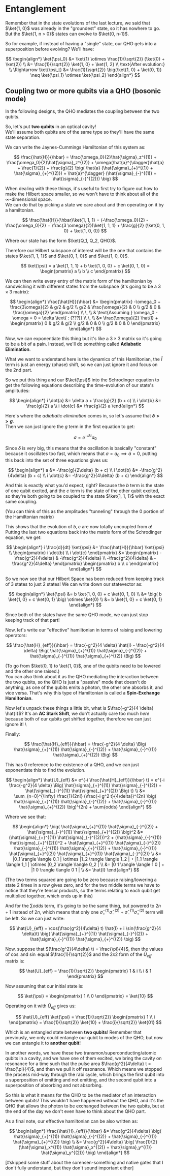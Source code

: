 # Entanglement

Remember that in the state evolutions of the last lecture, we said that $\ket{1, 0}$ was already in the "groundest" state, so it has nowhere to go. But the $\ket{1, n > 0}$ states can evolve to $\ket{0, n-1}$.

So for example, if instead of having a "single" state, our QHO gets into a superposition before evolving? We'll have:

$$
\begin{align*}
\ket{\psi_0} &= \ket{1} \otimes \frac{1}{\sqrt{2}} (\ket{0} + \ket{2}) \\
&= \frac{1}{\sqrt{2}} \ket{1, 0} + \ket{1, 2} \\
\text{After evolution:} \\
\Rightarrow  \ket{\psi_t} &= \frac{1}{\sqrt{2}} \big(\ket{1, 0} + \ket{0, 1}) \neq \ket{\psi_1} \otimes \ket{\psi_2}
\end{align*}
$$

## Coupling two or more qubits via a QHO (bosonic mode)

In the following designs, the QHO mediates the coupling between the two qubits.

So, let's put **two qubits** in an optical cavity! \
We'll assume both qubits are of the same type so they'll have the same state separation.

We can write the Jaynes-Cummings Hamiltonian of this system as:

$$
\frac{\hat{H}}{\hbar} = \frac{\omega_0}{2}\hat{\sigma}_z^{(1)} + \frac{\omega_0}{2}\hat{\sigma}_z^{(2)} + \omega(\hat{a}^{\dagger}\hat{a} + \frac{1}{2}) + \frac{g}{2} \big( \hat{a} (\hat{\sigma}_{+}^{(1)} + \hat{\sigma}_{+}^{(2)}) + \hat{a}^{\dagger} (\hat{\sigma}_{-}^{(1)} + \hat{\sigma}_{-}^{(2)}) \big)
$$

When dealing with these things, it's useful to first try to figure out how to make the Hilbert space smaller, so we won't have to think about all of the $\infty$-dimensional space. \
We can do that by picking a state we care about and then operating on it by a hamiltonian.

$$
\frac{\hat{H}}{\hbar}\ket{1, 1, 1} = (-\frac{\omega_0}{2} - \frac{\omega_0}{2} + \frac{3 \omega}{2})\ket{1, 1, 1} + \frac{g}{2} (\ket{0, 1, 0} + \ket{1, 0, 0})
$$

Where our state has the form $\ket{Q_1, Q_2, QHO}$.

Therefore our Hilbert subspace of interest will be the one that contains the states $\ket{1, 1, 1}$ and $\ket{0, 1, 0}$ and $\ket{1, 0, 0}$.

$$
\ket{\psi} = a \ket{1, 1, 1} + b \ket{1, 0, 0} + c \ket{0, 1, 0} = \begin{pmatrix} a \\ b \\ c \end{pmatrix}
$$

We can then write every entry of the matrix form of the hamiltonian by sandwiching it with different states from the subspace (it's going to be a $3 \times 3$ matrix):

$$
\begin{align*}
\frac{\hat{H}}{\hbar} &= \begin{pmatrix}
-\omega_0 + \frac{3\omega}{2} & g/2 & g/2 \\
g/2 & \frac{\omega}{2} & 0 \\
g/2 & 0 & \frac{\omega}{2}
\end{pmatrix} \\
\, \\
& \text{Assuming } \omega_0 - \omega = 0 = \delta \text{ : (???)} \\
\, \\
&= \frac{\omega}{2} \hat{I} + \begin{pmatrix}
0 & g/2 & g/2 \\
g/2 & 0 & 0 \\
g/2 & 0 & 0
\end{pmatrix}
\end{align*}
$$

Now, we can exponentiate this thing but it's like a $3 \times 3$ matrix so it's going to be a bit of a pain. Instead, we'll do something called **Adiabatic Elimination**.

What we want to understand here is the dynamics of this Hamiltonian, the $\hat{I}$ term is just an energy (phase) shift, so we can just ignore it and focus on the $2$nd part.

So we put this thing and our $\ket{\psi}$ into the Schrodinger equation to get the following equations describing the time-evolution of our state's amplitudes:

$$
\begin{align*}
i \dot{a} &= \delta a + \frac{g}{2} (b + c) \\
i \dot{b} &= \frac{g}{2} a \\
i \dot{c} &= \frac{g}{2} a
\end{align*}
$$

Here's where the _adiabatic elimination_ comes in, so let's assume that  **$\delta >> g$**. \
Then we can just ignore the $g$ term in the first equation to get:

$$
a = e^{-i \delta t} a_0
$$

Since $\delta$ is very big, this means that the oscillation is basically "constant" because it oscillates too fast, which means that $a = a_0 \implies \dot{a} = 0$, putting this back into the set of three equations gives us:

$$
\begin{align*}
a &= -\frac{g}{2\delta} (b + c) \\
i \dot{b} &= -\frac{g^2}{4\delta} (b + c) \\
i \dot{c} &= -\frac{g^2}{4\delta} (b + c)
\end{align*}
$$

And this is exactly what you'd expect, right? Because the $b$ term is the state of one qubit excited, and the $c$ term is the state of the other qubit excited, so they're both going to be coupled to the state $\ket{1, 1, 1}$ with the exact same coupling.

(You can think of this as the amplitudes "tunneling" through the $0$ portion of the Hamiltonian matrix)

This shows that the evolution of $b, c$ are now totally uncoupled from $a$! \
Putting the last two equations back into the matrix form of the Schrodinger equation, we get:

$$
\begin{align*}
i \frac{d}{dt} \ket{\psi} &= \frac{\hat{H}}{\hbar} \ket{\psi} \\
\begin{pmatrix}
i \dot{b} \\
i \dot{c}
\end{pmatrix} &= \begin{pmatrix}
-\frac{g^2}{4\delta} & -\frac{g^2}{4\delta} \\
-\frac{g^2}{4\delta} & -\frac{g^2}{4\delta}
\end{pmatrix} \begin{pmatrix}
b \\
c
\end{pmatrix}
\end{align*}
$$

So we now see that our Hilbert Space has been reduced from keeping track of $3$ states to just $2$ states! We can write down our statevector as:

$$
\begin{align*}
\ket{\psi} &= b \ket{1, 0, 0} + c \ket{0, 1, 0} \\
&= \big( b \ket{1, 0} + c \ket{0, 1} \big) \otimes \ket{0} \\
&= b \ket{1, 0} + c \ket{0, 1}
\end{align*}
$$

Since both of the states have the same QHO mode, we can just stop keeping track of that part!

Now, let's write our "effective" hamiltonian in terms of raising and lowering operators:

$$
\frac{\hat{H}_{eff}}{\hbar} = \frac{-g^2}{4 \delta} \hat{I} - \frac{-g^2}{4 \delta} \Big( \hat{\sigma}_{+}^{(1)} \hat{\sigma}_{-}^{(2)} + \hat{\sigma}_{-}^{(1)} \hat{\sigma}_{+}^{(2)} \Big)
$$

(To go from $\ket{0, 1} to \ket{1, 0}$, one of the qubits need to be lowered and the other one raised.) \
You can also think about it as the QHO mediating the interaction between the two qubits, so the QHO is just a "passive" mode that doesn't do anything, as one of the qubits emits a photon, the other one absorbs it, and vice versa. That's why this type of Hamiltonian is called a **Spin-Exchange Hamiltonian**.

Now let's unpack these things a little bit, what is $\frac{-g^2}{4 \delta} \hat{I}$? It's an **AC Stark Shift**, we don't actually care too much _here_ because both of our qubits get shifted together, therefore we can just ignore it! \

Finally:

$$
\frac{\hat{H}_{eff}}{\hbar} = \frac{-g^2}{4 \delta} \Big( \hat{\sigma}_{+}^{(1)} \hat{\sigma}_{-}^{(2)} + \hat{\sigma}_{-}^{(1)} \hat{\sigma}_{+}^{(2)} \Big)
$$

This has $0$ reference to the existence of a QHO, and we can just exponentiate this to find the evolution. 

$$
\begin{align*}
\hat{U}_{eff} &= e^{-i \frac{\hat{H}_{eff}}{\hbar} t} = e^{-i \frac{-g^2}{4 \delta} \Big( \hat{\sigma}_{+}^{(1)} \hat{\sigma}_{-}^{(2)} + \hat{\sigma}_{-}^{(1)} \hat{\sigma}_{+}^{(2)} \Big) t} \\
&= \sum_{n=0}^{\infty} \frac{1}{2n!} (\frac{-i g^2 t}{4\delta})^{2n} \big( \hat{\sigma}_{+}^{(1)} \hat{\sigma}_{-}^{(2)} + \hat{\sigma}_{-}^{(1)} \hat{\sigma}_{+}^{(2)} \big)^{2n} + \sum{odds}
\end{align*}
$$

Where we see that:

$$
\begin{align*}
\big( \hat{\sigma}_{+}^{(1)} \hat{\sigma}_{-}^{(2)} + \hat{\sigma}_{-}^{(1)} \hat{\sigma}_{+}^{(2)} \big)^2 &= (\hat{\sigma}_{+}^{(1)} \hat{\sigma}_{-}^{(2)})^2 + (\hat{\sigma}_{-}^{(1)} \hat{\sigma}_{+}^{(2)})^2 + \hat{\sigma}_{+}^{(1)} \hat{\sigma}_{-}^{(2)} \hat{\sigma}_{-}^{(1)} \hat{\sigma}_{+}^{(2)} + \hat{\sigma}_{-}^{(1)} \hat{\sigma}_{+}^{(2)} \hat{\sigma}_{+}^{(1)} \hat{\sigma}_{-}^{(2)} \\
&= |0_1 \rangle \langle 0_1 | \otimes |1_2 \rangle \langle 1_2 | + |1_1 \rangle \langle 1_1 | \otimes |0_2 \rangle \langle 0_2 | \\
&= |0 1 \rangle \langle 1 0 | + |1 0 \rangle \langle 0 1 | \\
&= \hat{I}
\end{align*}
$$

(The two terms squared are going to be zero because raising/lowering a state 2 times in a row gives zero, and for the two middle terms we have to notice that they're tensor products, so the terms relating to each qubit get multiplied together, which ends up in this)

And for the $\sum{odds}$ term, it's going to be the same thing, but powered to $2n+1$ instead of $2n$, which means that only one $\hat{\sigma}_{+}^{(1)} \hat{\sigma}_{-}^{(2)} + \hat{\sigma}_{-}^{(1)} \hat{\sigma}_{+}^{(2)}$ term will be left. So we can just write:

$$
\hat{U}_{eff} = \cos(\frac{g^2}{4\delta} t) \hat{I} + i \sin(\frac{g^2}{4 \delta}t) \big( \hat{\sigma}_{+}^{(1)} \hat{\sigma}_{-}^{(2)} + \hat{\sigma}_{-}^{(1)} \hat{\sigma}_{+}^{(2)} \big)
$$

Now, suppose that $(\frac{g^2}{4\delta} t) = \frac{\pi}{4}$, then the values of $\cos$ and $\sin$ equal $\frac{1}{\sqrt{2}}$ and the $2x2$ form of the $\hat{U}_{eff}$ matrix is:

$$
\hat{U}_{eff} = \frac{1}{\sqrt{2}} \begin{pmatrix}
1 & i \\
i & 1
\end{pmatrix}
$$

Now assuming that our initial state is:

$$
\ket{\psi} = \begin{pmatrix}
1 \\ 
0
\end{pmatrix} = \ket{10}
$$

Operating on it with $\hat{U}_{eff}$ gives us:

$$
\hat{U}_{eff} \ket{\psi} = \frac{1}{\sqrt{2}} \begin{pmatrix}
1 \\
i
\end{pmatrix} = \frac{1}{\sqrt{2}} \ket{10} + \frac{i}{\sqrt{2}} \ket{01}
$$

Which is an entangled state between **two qubits**! Remember that previously, we only could entangle our qubit to modes of the QHO, but now we can entangle it to **another qubit**!

In another words, we have these two transmon/superconducting/atomic qubits in a cavity, and we have one of them excited, we bring the cavity on resonance for a time such that the pulse area $\frac{g^2}{4\delta} t = \frac{\pi}{4}$, and then we pull it off resonance. Which means we stopped the process mid-way through the rabi cycle, which brings the first qubit into a superposition of emitting and not emitting, and the second qubit into a superposition of absorbing and not absorbing.

So this is what it means for the QHO to be the mediator of an interaction between qubits! This wouldn't have happened without the QHO, and it's the QHO that allows the photon to be exchanged between the two qubits, but at the end of the day we don't even have to think about the QHO part.

As a final note, our effective hamiltonian can be also written as:

$$
\begin{align*}
\frac{\hat{H}_{eff}}{\hbar} &= \frac{g^2}{4\delta} \big( \hat{\sigma}_{+}^{(1)} \hat{\sigma}_{-}^{(2)} + \hat{\sigma}_{-}^{(1)} \hat{\sigma}_{+}^{(2)} \big) \\
&= \frac{g^2}{4\delta} \big( \frac{1}{2} (\hat{\sigma}_x^{(1)} \hat{\sigma}_x^{(2)} + \hat{\sigma}_y^{(1)} \hat{\sigma}_y^{(2)}) \big)
\end{align*}
$$

[#skipped some stuff about the sorensen-something and native gates that I don't fully understand, but they don't sound important either]
